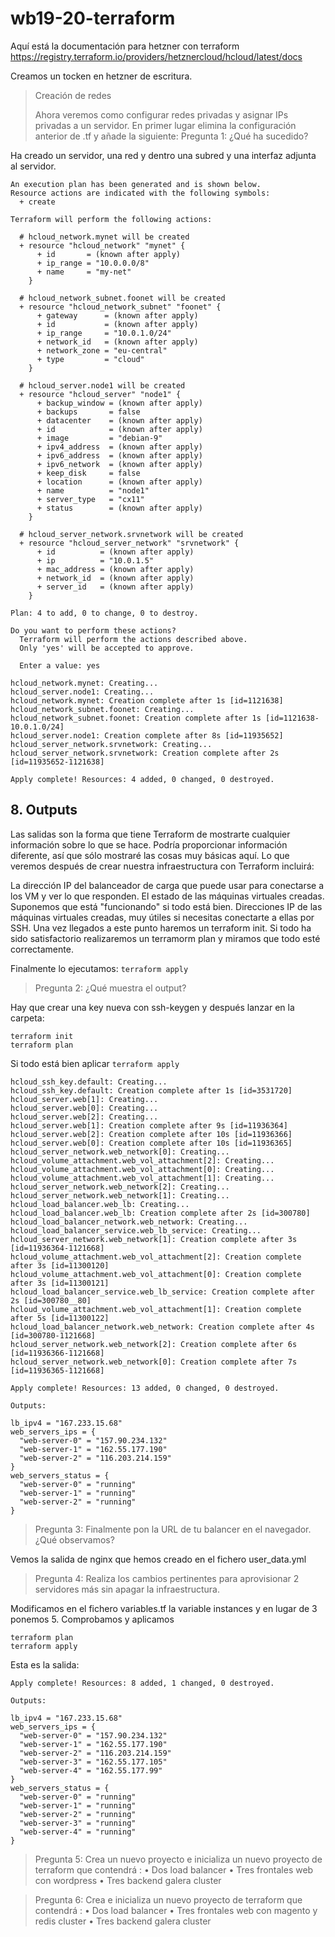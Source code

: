 # wb19-20-terraform

Aquí está la documentación para hetzner con terraform
https://registry.terraform.io/providers/hetznercloud/hcloud/latest/docs

Creamos un tocken en hetzner de escritura.

> Creación de redes
> 
> Ahora veremos como configurar redes privadas y asignar IPs privadas a un servidor.
> En primer lugar elimina la configuración anterior de .tf y añade la siguiente:
> Pregunta 1: ¿Qué ha sucedido?

Ha creado un servidor, una red y dentro una subred y una interfaz adjunta al servidor.
```
An execution plan has been generated and is shown below.
Resource actions are indicated with the following symbols:
  + create

Terraform will perform the following actions:

  # hcloud_network.mynet will be created
  + resource "hcloud_network" "mynet" {
      + id       = (known after apply)
      + ip_range = "10.0.0.0/8"
      + name     = "my-net"
    }

  # hcloud_network_subnet.foonet will be created
  + resource "hcloud_network_subnet" "foonet" {
      + gateway      = (known after apply)
      + id           = (known after apply)
      + ip_range     = "10.0.1.0/24"
      + network_id   = (known after apply)
      + network_zone = "eu-central"
      + type         = "cloud"
    }

  # hcloud_server.node1 will be created
  + resource "hcloud_server" "node1" {
      + backup_window = (known after apply)
      + backups       = false
      + datacenter    = (known after apply)
      + id            = (known after apply)
      + image         = "debian-9"
      + ipv4_address  = (known after apply)
      + ipv6_address  = (known after apply)
      + ipv6_network  = (known after apply)
      + keep_disk     = false
      + location      = (known after apply)
      + name          = "node1"
      + server_type   = "cx11"
      + status        = (known after apply)
    }

  # hcloud_server_network.srvnetwork will be created
  + resource "hcloud_server_network" "srvnetwork" {
      + id          = (known after apply)
      + ip          = "10.0.1.5"
      + mac_address = (known after apply)
      + network_id  = (known after apply)
      + server_id   = (known after apply)
    }

Plan: 4 to add, 0 to change, 0 to destroy.

Do you want to perform these actions?
  Terraform will perform the actions described above.
  Only 'yes' will be accepted to approve.

  Enter a value: yes

hcloud_network.mynet: Creating...
hcloud_server.node1: Creating...
hcloud_network.mynet: Creation complete after 1s [id=1121638]
hcloud_network_subnet.foonet: Creating...
hcloud_network_subnet.foonet: Creation complete after 1s [id=1121638-10.0.1.0/24]
hcloud_server.node1: Creation complete after 8s [id=11935652]
hcloud_server_network.srvnetwork: Creating...
hcloud_server_network.srvnetwork: Creation complete after 2s [id=11935652-1121638]

Apply complete! Resources: 4 added, 0 changed, 0 destroyed.
```

## 8. Outputs

Las salidas son la forma que tiene Terraform de mostrarte cualquier información sobre lo que se hace. Podría proporcionar información diferente, así que sólo mostraré las cosas muy básicas aquí.
Lo que veremos después de crear nuestra infraestructura con Terraform incluirá:

La dirección IP del balanceador de carga que puede usar para conectarse a los VM y ver lo que responden.
El estado de las máquinas virtuales creadas. Suponemos que está "funcionando" si todo está bien.
Direcciones IP de las máquinas virtuales creadas, muy útiles si necesitas conectarte a ellas por SSH.
Una vez llegados a este punto haremos un terraform init. Si todo ha sido satisfactorio realizaremos un terramorm plan y miramos que todo esté correctamente.
 
Finalmente lo ejecutamos: `terraform apply`

> Pregunta 2: ¿Qué muestra el output?

Hay que crear una key nueva con ssh-keygen y después lanzar en la carpeta:
```
terraform init
terraform plan
```
Si todo está bien aplicar
`terraform apply`

```
hcloud_ssh_key.default: Creating...
hcloud_ssh_key.default: Creation complete after 1s [id=3531720]
hcloud_server.web[1]: Creating...
hcloud_server.web[0]: Creating...
hcloud_server.web[2]: Creating...
hcloud_server.web[1]: Creation complete after 9s [id=11936364]
hcloud_server.web[2]: Creation complete after 10s [id=11936366]
hcloud_server.web[0]: Creation complete after 10s [id=11936365]
hcloud_server_network.web_network[0]: Creating...
hcloud_volume_attachment.web_vol_attachment[2]: Creating...
hcloud_volume_attachment.web_vol_attachment[0]: Creating...
hcloud_volume_attachment.web_vol_attachment[1]: Creating...
hcloud_server_network.web_network[2]: Creating...
hcloud_server_network.web_network[1]: Creating...
hcloud_load_balancer.web_lb: Creating...
hcloud_load_balancer.web_lb: Creation complete after 2s [id=300780]
hcloud_load_balancer_network.web_network: Creating...
hcloud_load_balancer_service.web_lb_service: Creating...
hcloud_server_network.web_network[1]: Creation complete after 3s [id=11936364-1121668]
hcloud_volume_attachment.web_vol_attachment[2]: Creation complete after 3s [id=11300120]
hcloud_volume_attachment.web_vol_attachment[0]: Creation complete after 3s [id=11300121]
hcloud_load_balancer_service.web_lb_service: Creation complete after 2s [id=300780__80]
hcloud_volume_attachment.web_vol_attachment[1]: Creation complete after 5s [id=11300122]
hcloud_load_balancer_network.web_network: Creation complete after 4s [id=300780-1121668]
hcloud_server_network.web_network[2]: Creation complete after 6s [id=11936366-1121668]
hcloud_server_network.web_network[0]: Creation complete after 7s [id=11936365-1121668]

Apply complete! Resources: 13 added, 0 changed, 0 destroyed.

Outputs:

lb_ipv4 = "167.233.15.68"
web_servers_ips = {
  "web-server-0" = "157.90.234.132"
  "web-server-1" = "162.55.177.190"
  "web-server-2" = "116.203.214.159"
}
web_servers_status = {
  "web-server-0" = "running"
  "web-server-1" = "running"
  "web-server-2" = "running"
}
```

> Pregunta 3: Finalmente pon la URL de tu balancer en el navegador. ¿Qué observamos?

Vemos la salida de nginx que hemos creado en el fichero user_data.yml

> Pregunta 4: Realiza los cambios pertinentes para aprovisionar 2 servidores más sin apagar la infraestructura.

Modificamos en el fichero variables.tf la variable instances y en lugar de 3 ponemos 5.
Comprobamos y aplicamos
```
terraform plan
terraform apply
```
Esta es la salida:
```
Apply complete! Resources: 8 added, 1 changed, 0 destroyed.

Outputs:

lb_ipv4 = "167.233.15.68"
web_servers_ips = {
  "web-server-0" = "157.90.234.132"
  "web-server-1" = "162.55.177.190"
  "web-server-2" = "116.203.214.159"
  "web-server-3" = "162.55.177.105"
  "web-server-4" = "162.55.177.99"
}
web_servers_status = {
  "web-server-0" = "running"
  "web-server-1" = "running"
  "web-server-2" = "running"
  "web-server-3" = "running"
  "web-server-4" = "running"
}
```

> Pregunta 5: Crea un nuevo proyecto e inicializa un nuevo proyecto de terraform que contendrá :
> • Dos load balancer
> • Tres frontales web con wordpress
> • Tres backend galera cluster


> Pregunta 6: Crea e inicializa un nuevo proyecto de terraform que contendrá :
> • Dos load balancer
> • Tres frontales web con magento y redis cluster
> • Tres backend galera cluster
